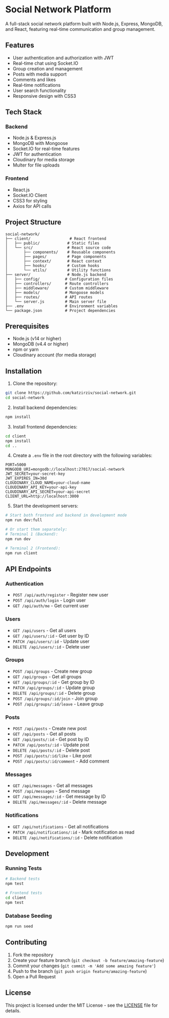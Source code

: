 # Social Network Platform

A full-stack social network platform built with Node.js, Express, MongoDB, and React, featuring real-time communication and group management.

## Features

- User authentication and authorization with JWT
- Real-time chat using Socket.IO
- Group creation and management
- Posts with media support
- Comments and likes
- Real-time notifications
- User search functionality
- Responsive design with CSS3

## Tech Stack

### Backend
- Node.js & Express.js
- MongoDB with Mongoose
- Socket.IO for real-time features
- JWT for authentication
- Cloudinary for media storage
- Multer for file uploads

### Frontend
- React.js
- Socket.IO Client
- CSS3 for styling
- Axios for API calls

## Project Structure

```
social-network/
├── client/                 # React frontend
│   ├── public/            # Static files
│   └── src/               # React source code
│       ├── components/    # Reusable components
│       ├── pages/         # Page components
│       ├── context/       # React context
│       ├── hooks/         # Custom hooks
│       └── utils/         # Utility functions
├── server/                # Node.js backend
│   ├── config/           # Configuration files
│   ├── controllers/      # Route controllers
│   ├── middleware/       # Custom middleware
│   ├── models/           # Mongoose models
│   ├── routes/           # API routes
│   └── server.js         # Main server file
├── .env                  # Environment variables
└── package.json          # Project dependencies
```

## Prerequisites

- Node.js (v14 or higher)
- MongoDB (v4.4 or higher)
- npm or yarn
- Cloudinary account (for media storage)

## Installation

1. Clone the repository:
```bash
git clone https://github.com/katzirziv/social-network.git
cd social-network
```

2. Install backend dependencies:
```bash
npm install
```

3. Install frontend dependencies:
```bash
cd client
npm install
cd ..
```

4. Create a `.env` file in the root directory with the following variables:
```env
PORT=5000
MONGODB_URI=mongodb://localhost:27017/social-network
JWT_SECRET=your-secret-key
JWT_EXPIRES_IN=30d
CLOUDINARY_CLOUD_NAME=your-cloud-name
CLOUDINARY_API_KEY=your-api-key
CLOUDINARY_API_SECRET=your-api-secret
CLIENT_URL=http://localhost:3000
```

5. Start the development servers:
```bash
# Start both frontend and backend in development mode
npm run dev:full

# Or start them separately:
# Terminal 1 (Backend):
npm run dev

# Terminal 2 (Frontend):
npm run client
```

## API Endpoints

### Authentication
- `POST /api/auth/register` - Register new user
- `POST /api/auth/login` - Login user
- `GET /api/auth/me` - Get current user

### Users
- `GET /api/users` - Get all users
- `GET /api/users/:id` - Get user by ID
- `PATCH /api/users/:id` - Update user
- `DELETE /api/users/:id` - Delete user

### Groups
- `POST /api/groups` - Create new group
- `GET /api/groups` - Get all groups
- `GET /api/groups/:id` - Get group by ID
- `PATCH /api/groups/:id` - Update group
- `DELETE /api/groups/:id` - Delete group
- `POST /api/groups/:id/join` - Join group
- `POST /api/groups/:id/leave` - Leave group

### Posts
- `POST /api/posts` - Create new post
- `GET /api/posts` - Get all posts
- `GET /api/posts/:id` - Get post by ID
- `PATCH /api/posts/:id` - Update post
- `DELETE /api/posts/:id` - Delete post
- `POST /api/posts/:id/like` - Like post
- `POST /api/posts/:id/comment` - Add comment

### Messages
- `GET /api/messages` - Get all messages
- `POST /api/messages` - Send message
- `GET /api/messages/:id` - Get message by ID
- `DELETE /api/messages/:id` - Delete message

### Notifications
- `GET /api/notifications` - Get all notifications
- `PATCH /api/notifications/:id` - Mark notification as read
- `DELETE /api/notifications/:id` - Delete notification

## Development

### Running Tests
```bash
# Backend tests
npm test

# Frontend tests
cd client
npm test
```

### Database Seeding
```bash
npm run seed
```

## Contributing

1. Fork the repository
2. Create your feature branch (`git checkout -b feature/amazing-feature`)
3. Commit your changes (`git commit -m 'Add some amazing feature'`)
4. Push to the branch (`git push origin feature/amazing-feature`)
5. Open a Pull Request

## License

This project is licensed under the MIT License - see the [LICENSE](LICENSE) file for details. 

